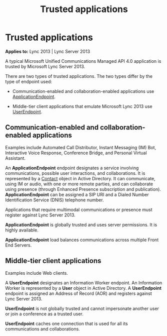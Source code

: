 ﻿---
title: Trusted applications
TOCTitle: Trusted applications
ms:assetid: 12b41b03-6149-4e97-bc70-adaeb2aa28e3
ms:mtpsurl: https://msdn.microsoft.com/en-us/library/Dn466044(v=office.15)
ms:contentKeyID: 57103037
ms.date: 07/25/2014
mtps_version: v=office.15
---

# Trusted applications


**Applies to:** Lync 2013 | Lync Server 2013

A typical Microsoft Unified Communications Managed API 4.0 application is trusted by Microsoft Lync Server 2013.

There are two types of trusted applications. The two types differ by the type of endpoint used:

  - Communication-enabled and collaboration-enabled applications use [ApplicationEndpoint](https://msdn.microsoft.com/en-us/library/hh384825\(v=office.15\)).

  - Middle-tier client applications that emulate Microsoft Lync 2013 use [UserEndpoint](https://msdn.microsoft.com/en-us/library/hh348819\(v=office.15\)).

## Communication-enabled and collaboration-enabled applications

Examples include Automated Call Distributor, Instant Messaging (IM) Bot, Interactive Voice Response, Conference Bridge, and Personal Virtual Assistant.

An **ApplicationEndpoint** endpoint designates a service involving communications, possible user interactions, and collaborations. It is represented by a [Contact](https://msdn.microsoft.com/en-us/library/hh381065\(v=office.15\)) object in Active Directory. It can communicate, using IM or audio, with one or more remote parties, and can collaborate using presence (through Enhanced Presence subscription and publication). **ApplicationEndpoint** can be assigned a SIP URI and a Dialed Number Identification Service (DNIS) telephone number.

Applications that require multimodal communications or presence must register against Lync Server 2013.

**ApplicationEndpoint** is globally trusted and uses server permissions. It is highly available.

**ApplicationEndpoint** load balances communications across multiple Front End Servers.

## Middle-tier client applications

Examples include Web clients.

A **UserEndpoint** designates an Information Worker endpoint. An Information Worker is represented by a **User** object in Active Directory. A **UserEndpoint** endpoint is assigned an Address of Record (AOR) and registers against Lync Server 2013.

**UserEndpoint** is not globally trusted and cannot impersonate another user or join a conference as a trusted user.

**UserEndpoint** caches one connection that is used for all its communications and collaborations.

